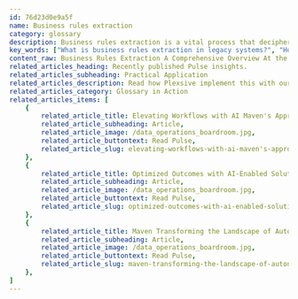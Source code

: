 ```yaml
---
id: 76d23d0e9a5f
name: Business rules extraction
category: glossary
description: Business rules extraction is a vital process that deciphers existing legacy code to clarify and streamline underlying business logic, greatly enhancing IT system precision and efficiency.
key_words: ["What is business rules extraction in legacy systems?", "How does business rules extraction improve IT system accuracy?", "Can business rules extraction reduce human errors in business processes?", "What are the benefits of documenting legacy application logic?", "How does business rules extraction contribute to IT modernization efforts?", "In what ways can business rules extraction streamline enterprise modernization?", "Why is understanding legacy code important for business innovation?", "How does Maven Technologies implement business rules extraction?", "What is the role of business rules extraction in digital transformation?", "How can businesses optimize operations through business rules extraction?"]
content_raw: Business Rules Extraction A Comprehensive Overview At the heart of every contemporary enterprise's computer systems lies a complex matrix of business rules - legacy codes that dictate the methodology and logic that underframes its operations. At Maven Technologies, we understand the pivotal role of these rules in enhancing the functionality, accuracy, and efficacy of your IT systems. Thus, we proudly offer the concept of business rules extraction. Business rules extraction involves the process of gleaning—sometimes involving reverse-engineering—the legacy code that governs your business processes. The objective is to uncover, comprehend, and catalogue the embedded business logic and its dependent entities to bolster the precision and efficiency of your IT systems. But what sets this process apart is the utility it brings to your enterprise. The implementation of business rules extraction enables companies to heighten their understanding of legacy applications by documenting the intrinsic business logic in an easily digestible format. The result? A significant reduction in human errors, leading to improved business operations and outcomes. Moreover, business rules extraction serves as a powerful tool in streamlining and expediting modernization endeavors. As businesses strive to keep up with the dynamic landscape of technological advancements, business rules extraction aids in automating these modernization efforts. Thus, it diminishes the risk of costly oversights that may occur when transitioning from legacy systems to modern platforms. Maven Technologies’ team of experienced professionals excel at implementing business rules extraction to unlock productivity and facilitate your journey into the digital future. By revisiting and understanding your legacy system, we help you see the transformative business benefits of elite technologies, effectively bridging the gap between past knowledge and future innovation.  Take a stride towards tomorrow by harnessing the power of your enterprise's past with Maven Technologies' business rules extraction. Unleash the potential of your legacy code to optimize your business in the modern world.
related_articles_heading: Recently published Pulse insights.
related_articles_subheading: Practical Application
related_articles_description: Read how Plexsive implement this with our clients.
related_articles_category: Glossary in Action
related_articles_items: [
	{
		related_article_title: Elevating Workflows with AI Maven's Approach,
		related_article_subheading: Article,
		related_article_image: /data_operations_boardroom.jpg,
		related_article_buttontext: Read Pulse,
		related_article_slug: elevating-workflows-with-ai-maven's-approach
	},
	{
		related_article_title: Optimized Outcomes with AI-Enabled Solutions,
		related_article_subheading: Article,
		related_article_image: /data_operations_boardroom.jpg,
		related_article_buttontext: Read Pulse,
		related_article_slug: optimized-outcomes-with-ai-enabled-solutions
	},
	{
		related_article_title: Maven Transforming the Landscape of Autonomous Vehicles,
		related_article_subheading: Article,
		related_article_image: /data_operations_boardroom.jpg,
		related_article_buttontext: Read Pulse,
		related_article_slug: maven-transforming-the-landscape-of-autonomous-vehicles
	},
]
---
```

